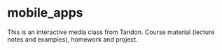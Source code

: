 # mobile_apps
This is an interactive media class from Tandon. Course material (lecture notes and examples), homework and project.
